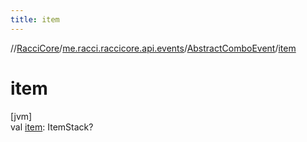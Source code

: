 ```yaml
---
title: item
---
```

//[RacciCore](../../../index.html)/[me.racci.raccicore.api.events](../index.html)/[AbstractComboEvent](index.html)/[item](item.html)



# item



[jvm]\
val [item](item.html): ItemStack?




